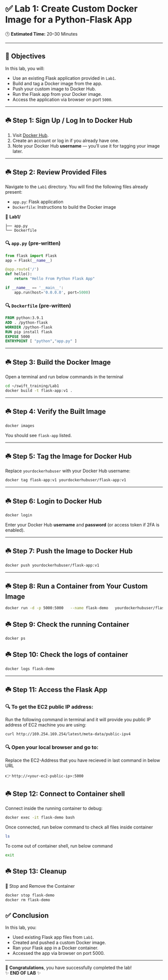 # ✅ Lab 1: Create Custom Docker Image for a Python-Flask App

🕒 **Estimated Time:** 20–30 Minutes

---

## 🎯 Objectives

In this lab, you will:

- Use an existing Flask application provided in `Lab1`.
- Build and tag a Docker image from the app.
- Push your custom image to Docker Hub.
- Run the Flask app from your Docker image.
- Access the application via browser on port `5000`.

---

## ☘️ Step 1: Sign Up / Log In to Docker Hub

1. Visit [Docker Hub](https://hub.docker.com).
2. Create an account or log in if you already have one.
3. Note your Docker Hub **username** — you’ll use it for tagging your image later.

---

## ☘️ Step 2: Review Provided Files

Navigate to the `Lab1` directory. You will find the following files already present:

- `app.py`: Flask application
- `Dockerfile`: Instructions to build the Docker image

📂 **Lab1/**
```
├── app.py
└── Dockerfile
```

### 🔍 `app.py` (pre-written)
```python
from flask import Flask
app = Flask(__name__)

@app.route('/')
def hello():
    return "Hello From Python Flask App"

if __name__ == '__main__':
    app.run(host='0.0.0.0', port=5000)
```

### 🔍 `Dockerfile` (pre-written)
```Dockerfile
FROM python:3.9.1  
ADD . /python-flask   
WORKDIR /python-flask
RUN pip install flask
EXPOSE 5000
ENTRYPOINT [ "python","app.py" ]
```

---

## ☘️ Step 3: Build the Docker Image

Open a terminal and run below commands in the terminal 

```bash
cd ~/swift_training/Lab1
docker build -t flask-app:v1 .
```

---

## ☘️ Step 4: Verify the Built Image

```bash
docker images
```

You should see `flask-app` listed.

---

## ☘️ Step 5: Tag the Image for Docker Hub

Replace `yourdockerhubuser` with your Docker Hub username:

```bash
docker tag flask-app:v1 yourdockerhubuser/flask-app:v1
```

---

## ☘️ Step 6: Login to Docker Hub

```bash
docker login
```

Enter your Docker Hub **username** and **password** (or access token if 2FA is enabled).

---

## ☘️ Step 7: Push the Image to Docker Hub

```bash
docker push yourdockerhubuser/flask-app:v1
```

---

## ☘️ Step 8: Run a Container from Your Custom Image

```bash
docker run -d -p 5000:5000   --name flask-demo   yourdockerhubuser/flask-app:v1
```

## ☘️ Step 9: Check the running Container

```bash
docker ps
```

## ☘️ Step 10: Check the logs of container

```bash
docker logs flask-demo
```

---

## ☘️ Step 11: Access the Flask App

### 🔍 To get the EC2 public IP address:
Run the following command in terminal and it will provide you public IP address of EC2 machine you are using:
```bash
curl http://169.254.169.254/latest/meta-data/public-ipv4
```
### 🔍 Open your local browser and go to:
Replace the EC2-Address that you have recieved in last command in below URL

  👉 `http://<your-ec2-public-ip>:5000`


## ☘️ Step 12: Connect to Container shell
Connect inside the running container to debug:
```bash
docker exec -it flask-demo bash
```
Once connected, run below command to check all files inside container
```bash
ls
```

To come out of container shell, run below command
```bash
exit
```

## ☘️ Step 13: Cleanup
🧹 Stop and Remove the Container

```bash
docker stop flask-demo
docker rm flask-demo
```


## ✅ Conclusion

In this lab, you:

- Used existing Flask app files from `Lab1`.
- Created and pushed a custom Docker image.
- Ran your Flask app in a Docker container.
- Accessed the app via browser on port 5000.

---

🎉 **Congratulations**, you have successfully completed the lab!  
✨ **END OF LAB** ✨